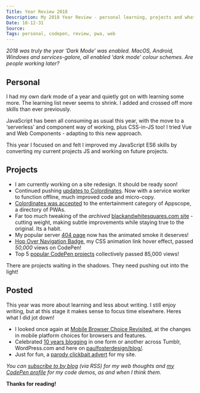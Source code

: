 ```yaml
---
Title: Year Review 2018
Description: My 2018 Year Review - personal learning, projects and what was posted in 2018.
Date: 18-12-31
Source: 
Tags: personal, codepen, review, pwa, web
---
```

_2018 was truly the year ‘Dark Mode’ was enabled. MacOS, Android, Windows and services-galore, all enabled ‘dark mode’ colour schemes. Are people working later?_

## Personal 

I had my own dark mode of a year and quietly got on with learning some more. The learning list never seems to shrink. I added and crossed off more skills than ever previously.

JavaScript has been all consuming as usual this year, with the move to a ‘serverless’ and component way of working, plus CSS-in-JS too! I tried Vue and Web Components - adapting to this new approach.

This year I focused on and felt I improved my JavaScript ES6 skills by converting my current projects JS and working on future projects.

## Projects

* I am currently working on a site redesign. It should be ready soon!
* Continued pushing [updates to Colordinates](/blog/colordinates/). Now with a service worker to function offline, much improved code and micro-copy. 
* [Colordinates was accepted](https://appsco.pe/app/colordinates) to the entertainment category of Appscope, a directory of PWAs.
* Far too much tweaking of the _archived_ [blackandwhitesquares.com site](/work/blackandwhitesquares/) - cutting weight, making subtle improvements while staying true to the original. Its a habit.
* My popular server [404 page](/404notfound/) now has the animated smoke it deserves!
* [Hop Over Navigation Badge](/blog/hop-over-navigation/), my CSS animation link hover effect, passed _50,000_ views on CodePen!
* Top 5 [popular CodePen projects](https://codepen.io/plfstr/popular) collectively passed 85,000 views! 

There are projects waiting in the shadows. They need pushing out into the light! 

## Posted

This year was more about learning and less about writing. I still enjoy writing, but at this stage it makes sense to focus time elsewhere. Heres what I did jot down!

* I looked once again at [Mobile Browser Choice Revisited](/blog/mobile-browser-choice-revisited/), at the changes in mobile platform choices for browsers and features. 
* Celebrated [10 years blogging](https://wp.me/p8cZJl-1oC) in one form or another across Tumblr, WordPress.com and here on [paulfosterdesign/blog/](/blog/).
* Just for fun, a [parody clickbait advert](https://wp.me/p8cZJl-1si) for my site.

_You can [subscribe to by blog](/blog/) (via RSS) for my web thoughts and [my CodePen profile](/https://codepen.io/plfstr) for my code demos, as and when I think them._

**Thanks for reading!**